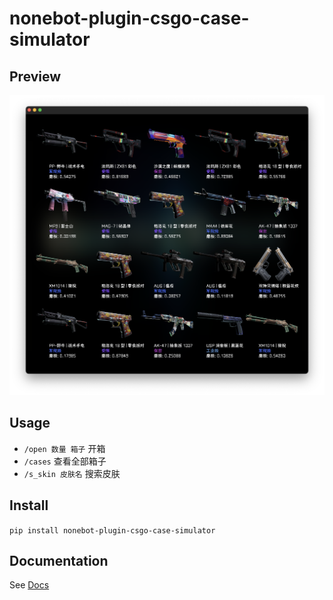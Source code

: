 # nonebot-plugin-csgo-case-simulator

## Preview
![screenshot](./screenshot/screenshot2.png)

## Usage
* `/open 数量 箱子` 开箱
* `/cases` 查看全部箱子
* `/s_skin 皮肤名` 搜索皮肤

## Install
`pip install nonebot-plugin-csgo-case-simulator`

## Documentation

See [Docs](https://v2.nonebot.dev/)
